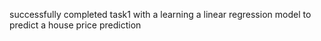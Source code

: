 successfully completed task1 with a learning a linear regression model to predict a house price prediction
